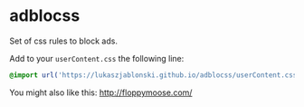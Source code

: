 # adblocss
Set of css rules to block ads.

Add to your `userContent.css` the following line:
```css
@import url('https://lukaszjablonski.github.io/adblocss/userContent.css');
```

You might also like this: http://floppymoose.com/
